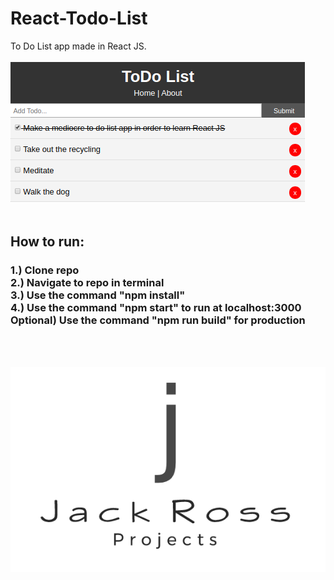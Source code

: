 # React-Todo-List
To Do List app made in React JS.
<br><br>
![](https://github.com/JackRossProjects/React-Todo-List/blob/master/todoTest.png)
<br><br>

<h2>How to run: </h2>
<h3>1.) Clone repo<br>
2.) Navigate to repo in terminal<br>
3.) Use the command "npm install"<br>
4.) Use the command "npm start" to run at localhost:3000<br>
Optional) Use the command "npm run build" for production</h3>

<br><br>

<a href="http://jackrossprojects.com"><img src="https://github.com/JackRossProjects/Traffic-Fatality-Analysis/blob/master/jrp.png" title="Jack Ross Projects" alt="Jack Ross Projects"></a>
